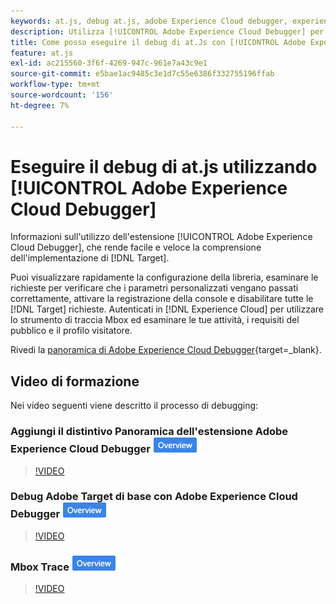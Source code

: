 ```yaml
---
keywords: at.js, debug at.js, adobe Experience Cloud debugger, experience cloud debugger, traccia mbox, evidenziazione mbox, debug, debug, 9 $
description: Utilizza [!UICONTROL Adobe Experience Cloud Debugger] per visualizzare la configurazione della libreria, esaminare le richieste, attivare la registrazione della console, disabilitare [!DNL Target] le richieste di chiamata e altro ancora.
title: Come posso eseguire il debug di at.Js con [!UICONTROL Adobe Experience Cloud Debugger]?
feature: at.js
exl-id: ac215560-3f6f-4269-947c-961e7a43c9e1
source-git-commit: e5bae1ac9485c3e1d7c55e6386f332755196ffab
workflow-type: tm+mt
source-wordcount: '156'
ht-degree: 7%

---
```


# Eseguire il debug di at.js utilizzando [!UICONTROL Adobe Experience Cloud Debugger]

Informazioni sull&#39;utilizzo dell&#39;estensione [!UICONTROL Adobe Experience Cloud Debugger], che rende facile e veloce la comprensione dell&#39;implementazione di [!DNL Target].

Puoi visualizzare rapidamente la configurazione della libreria, esaminare le richieste per verificare che i parametri personalizzati vengano passati correttamente, attivare la registrazione della console e disabilitare tutte le [!DNL Target] richieste. Autenticati in [!DNL Experience Cloud] per utilizzare lo strumento di traccia Mbox ed esaminare le tue attività, i requisiti del pubblico e il profilo visitatore.

Rivedi la [panoramica di Adobe Experience Cloud Debugger](https://experienceleague.adobe.com/docs/experience-platform/debugger/home.html?lang=it){target=_blank}.

## Video di formazione

Nei video seguenti viene descritto il processo di debugging:

### Aggiungi il distintivo Panoramica dell&#39;estensione Adobe Experience Cloud Debugger ![](../../assets/overview.png)

>[!VIDEO](https://video.tv.adobe.com/v/23114/?quality=12)

### Debug Adobe Target di base con Adobe Experience Cloud Debugger ![Icona Panoramica](../../assets/overview.png)

>[!VIDEO](https://video.tv.adobe.com/v/23115/?quality=12)

### Mbox Trace ![Icona panoramica](../../assets/overview.png)

>[!VIDEO](https://video.tv.adobe.com/v/23113/?quality=12)
